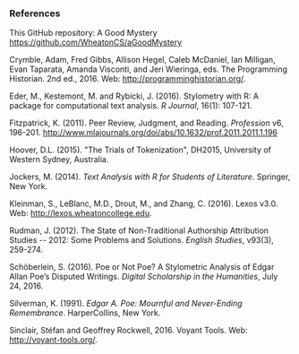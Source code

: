 ### References
This GitHub repository: A Good Mystery https://github.com/WheatonCS/aGoodMystery

Crymble, Adam, Fred Gibbs, Allison Hegel, Caleb McDaniel, Ian Milligan, Evan Taparata, Amanda Visconti, and Jeri Wieringa, eds. The Programming Historian. 2nd ed., 2016. Web: http://programminghistorian.org/.

Eder, M., Kestemont, M. and Rybicki, J. (2016). Stylometry with R: A package for computational text analysis. *R Journal*, 16(1): 107-121.

Fitzpatrick, K. (2011). Peer Review, Judgment, and Reading. *Profession* v6, 196-201. http://www.mlajournals.org/doi/abs/10.1632/prof.2011.2011.1.196

Hoover, D.L. (2015). "The Trials of Tokenization", DH2015, University of Western Sydney, Australia.

Jockers, M. (2014). *Text Analysis with R for Students of Literature*. Springer, New York.

Kleinman, S., LeBlanc, M.D., Drout, M., and Zhang, C. (2016). Lexos v3.0. Web: http://lexos.wheatoncollege.edu.

Rudman, J. (2012). The State of Non-Traditional Authorship Attribution Studies -- 2012: Some Problems and Solutions. *English Studies*, v93(3), 259-274.

Schöberlein, S. (2016). Poe or Not Poe? A Stylometric Analysis of Edgar Allan Poe’s Disputed Writings. *Digital Scholarship in the Humanities*, July 24, 2016. 

Silverman, K. (1991). *Edgar A. Poe: Mournful and Never-Ending Remembrance*. HarperCollins, New York.

Sinclair, Stéfan and Geoffrey Rockwell, 2016. Voyant Tools. Web: http://voyant-tools.org/.

